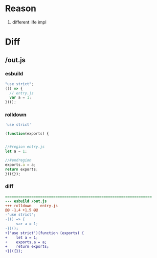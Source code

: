 # Reason
1. different iife impl
# Diff
## /out.js
### esbuild
```js
"use strict";
(() => {
  // entry.js
  var a = 1;
})();
```
### rolldown
```js
'use strict'

(function(exports) {


//#region entry.js
let a = 1;

//#endregion
exports.a = a;
return exports;
})({});
```
### diff
```diff
===================================================================
--- esbuild	/out.js
+++ rolldown	entry.js
@@ -1,4 +1,5 @@
-"use strict";
-(() => {
-    var a = 1;
-})();
+('use strict')(function (exports) {
+    let a = 1;
+    exports.a = a;
+    return exports;
+})({});

```